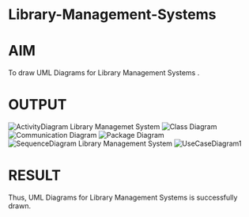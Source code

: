 # Library-Management-Systems

# AIM
To draw UML Diagrams for Library Management Systems .
# OUTPUT
![ActivityDiagram Library Managemet System](https://github.com/Harsayazheni/Library-Management-Systems/assets/118708467/e261cd0a-e7c5-4f6a-b687-9a3b0e3a5714)
![Class Diagram](https://github.com/Harsayazheni/Library-Management-Systems/assets/118708467/63f5e04d-0345-459a-82de-9679a49f35f2)
![Communication Diagram](https://github.com/Harsayazheni/Library-Management-Systems/assets/118708467/28c6920d-54a2-4731-9547-b96fa83a3a7f)
![Package Diagram](https://github.com/Harsayazheni/Library-Management-Systems/assets/118708467/7f20894c-1d0e-4501-a22d-1ba1324fbed6)
![SequenceDiagram Library Management System](https://github.com/Harsayazheni/Library-Management-Systems/assets/118708467/5a79b8b2-faee-435b-917c-42eba389701e)
![UseCaseDiagram1](https://github.com/Harsayazheni/Library-Management-Systems/assets/118708467/217a01a7-0696-4491-a958-6577f43db82b)

# RESULT
Thus, UML Diagrams for Library Management Systems is successfully drawn.
